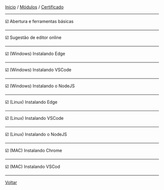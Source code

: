 [Início](https://github.com/Thalyalm/rocketseat-trilha-fundamentar) /
[Módulos](https://github.com/Thalyalm/rocketseat-trilha-fundamentar/tree/main/modulos/readme.md) /
[Certificado](https://github.com/Thalyalm/rocketseat-trilha-fundamentar/tree/main/certificado)

---

:ballot_box_with_check: Abertura e ferramentas básicas

---

:ballot_box_with_check: Sugestão de editor online

---

:ballot_box_with_check: (Windows) Instalando Edge

---

:ballot_box_with_check: (Windows) Instalando VSCode

---

:ballot_box_with_check: (Windows) Instalando o NodeJS

---

:ballot_box_with_check: (Linux) Instalando Edge

---

:ballot_box_with_check: (Linux) Instalando VSCode

---

:ballot_box_with_check: (Linux) Instalando o NodeJS

---

:ballot_box_with_check: (MAC) Instalando Chrome

---

:ballot_box_with_check: (MAC) Instalando VSCod

---

[Voltar](https://github.com/Thalyalm/rocketseat-trilha-fundamentar/tree/main/modulos/ambiente-dev/readme.md)